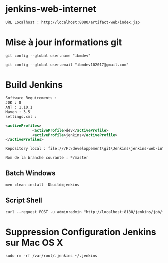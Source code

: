# jenkins-web-internet

```xml
URL Localhost : http://localhost:8080/artifact-web/index.jsp
```

# Mise à jour informations git

```xml
git config --global user.name "ibmdev"

git config --global user.email "ibmdev102017@gmail.com"
```

# Build Jenkins

```xml
Software Requirements : 
JDK : 8
ANT : 1.10.1
Maven : 3.5
settings.xml : 

<activeProfiles>
			<activeProfile>dev</activeProfile>
			<activeProfile>jenkins</activeProfile>
</activeProfiles>

Repository local : file:///F:\developpement\git\Jenkins\jenkins-web-internet

Nom de la branche courante : */master
```

## Batch Windows

```xml
mvn clean install -Dbuild=jenkins
```

## Script Shell

```xml
curl --request POST -u admin:admin "http://localhost:8180/jenkins/job/jenkins-web-internet/lastBuild/stop"
```

# Suppression Configuration Jenkins sur Mac OS X

```xml
sudo rm -rf /var/root/.jenkins ~/.jenkins
```
